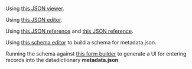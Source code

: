 Using [this JSON viewer](https://json.bloople.net/).  

Using [this JSON editor](https://jsonformatter.org/json-editor).  

Using [this JSON reference](https://json-schema.org/understanding-json-schema/reference/boolean.html) and [this JSON reference](https://json-schema.org/learn/getting-started-step-by-step.html).  

Using [this schema editor](https://json-editor.tangramjs.com/editor.html#/) to build a schema for metadata.json.  

Running the schema against [this form builder](https://json-editor.github.io/json-editor/) to generate a UI for entering records into the datadictionary **metadata.json** 

